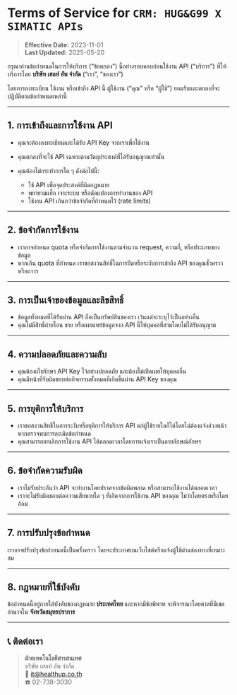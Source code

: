 # Terms of Service for `CRM: HUG&G99 X SIMATIC APIs`

> **Effective Date:** 2023-11-01  
> **Last Updated:** 2025-05-20  

กรุณาอ่านข้อกำหนดในการให้บริการ (“ข้อตกลง”) นี้อย่างรอบคอบก่อนใช้งาน API (“บริการ”) ที่ให้บริการโดย **บริษัท เฮลท์ อัพ จำกัด** (“เรา”, “ของเรา”)

โดยการลงทะเบียน ใช้งาน หรือเข้าถึง API นี้ ผู้ใช้งาน (“คุณ” หรือ “ผู้ใช้”) ยอมรับและตกลงที่จะปฏิบัติตามข้อกำหนดเหล่านี้

---

## 1. การเข้าถึงและการใช้งาน API

- คุณจะต้องลงทะเบียนและได้รับ API Key จากเราเพื่อใช้งาน  
- คุณตกลงที่จะใช้ API เฉพาะตามวัตถุประสงค์ที่ได้รับอนุญาตเท่านั้น  
- คุณต้องไม่กระทำการใด ๆ ดังต่อไปนี้:

  - ใช้ API เพื่อจุดประสงค์ที่ผิดกฎหมาย  
  - พยายามแฮ็ก เจาะระบบ หรือดัดแปลงการทำงานของ API  
  - ใช้งาน API เกินกว่าข้อจำกัดที่กำหนดไว้ (rate limits)

---

## 2. ข้อจำกัดการใช้งาน

- เราอาจกำหนด quota หรือจำกัดการใช้งานตามจำนวน request, ความถี่, หรือประเภทของข้อมูล  
- หากเกิน quota ที่กำหนด เราขอสงวนสิทธิ์ในการปิดหรือระงับการเข้าถึง API ของคุณชั่วคราวหรือถาวร

---

## 3. การเป็นเจ้าของข้อมูลและลิขสิทธิ์

- ข้อมูลทั้งหมดที่ได้รับผ่าน API ถือเป็นทรัพย์สินของเรา เว้นแต่จะระบุไว้เป็นอย่างอื่น  
- คุณไม่มีสิทธิ์ถ่ายโอน ขาย หรือเผยแพร่ข้อมูลจาก API นี้ให้บุคคลที่สามโดยไม่ได้รับอนุญาต

---

## 4. ความปลอดภัยและความลับ

- คุณต้องเก็บรักษา API Key ไว้อย่างปลอดภัย และต้องไม่เปิดเผยให้บุคคลอื่น  
- คุณมีหน้าที่รับผิดชอบต่อกิจกรรมทั้งหมดที่เกิดขึ้นผ่าน API Key ของคุณ

---

## 5. การยุติการให้บริการ

- เราขอสงวนสิทธิ์ในการระงับหรือยุติการให้บริการ API แก่ผู้ใช้รายใดก็ได้โดยไม่ต้องแจ้งล่วงหน้า หากตรวจพบการละเมิดข้อกำหนด  
- คุณสามารถยกเลิกการใช้งาน API ได้ตลอดเวลาโดยการแจ้งเราเป็นลายลักษณ์อักษร

---

## 6. ข้อจำกัดความรับผิด

- เราไม่รับประกันว่า API จะทำงานโดยปราศจากข้อผิดพลาด หรือสามารถใช้งานได้ตลอดเวลา  
- เราจะไม่รับผิดชอบต่อความเสียหายใด ๆ ที่เกิดจากการใช้งาน API ของคุณ ไม่ว่าโดยตรงหรือโดยอ้อม

---

## 7. การปรับปรุงข้อกำหนด

เราอาจปรับปรุงข้อกำหนดนี้เป็นครั้งคราว โดยจะประกาศบนเว็บไซต์หรือแจ้งผู้ใช้ผ่านช่องทางที่เหมาะสม

---

## 8. กฎหมายที่ใช้บังคับ

ข้อกำหนดนี้อยู่ภายใต้บังคับของกฎหมาย **ประเทศไทย** และหากมีข้อพิพาท จะพิจารณาโดยศาลที่มีเขตอำนาจใน **จังหวัดสมุทรปราการ**

---

## 📞 ติดต่อเรา

> **ฝ่ายเทคโนโลยีสารสนเทศ**  
> บริษัท เฮลท์ อัพ จำกัด  
> 📧 it@healthup.co.th  
> ☎️ 02-738-3030
